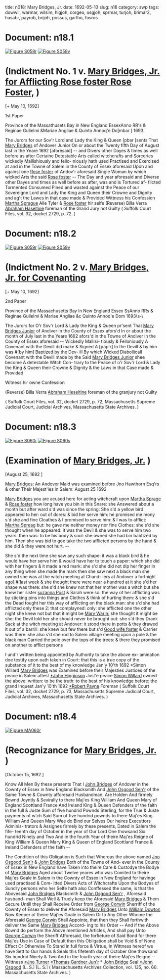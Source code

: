 title: n018: Mary Bridges, Jr.
date: 1692-05-10
slug: n18
category: swp
tags: dowwil, warmar, wilsim, higjoh, corgeo, osgjoh, sprmar, turjoh, brimar2, hasabr, payrob, brijoh, possus, gartho, fosros




# Document: n18.1

<a href="archives/Suffolk/large/S058A.jpg" class="jqueryLightbox">![Figure S058r](archives/Suffolk/small/S058A.jpg)</a>
<a href="archives/Suffolk/large/S058B.jpg" class="jqueryLightbox">![Figure S058v](archives/Suffolk/small/S058B.jpg)</a>

# (Indictment No. 1 v. [Mary Bridges, Jr. for Afflicting Rose foster Rose Foster,](/tag/brimar2.html) )

[+ May 10, 1692]

1st Paper 

Province of the Massathusets  Bay in New England EssexAnno RR's & Reginae Gulielmi &Mariae Angliae & Quinto Annoq'e  Do[mbar ] 1693

The Jurors for our Sov'r Lord and Lady the King & Queen  [pbar ]sents That [Mary Bridges](/tag/brimar2.html) of Andover Junior On or about the Twenty fifth Day of August last in the Yeare 1692 [aforesaid] -- and Divers  other Dayes & times as well before as after Certaine Detestable Arts  called witchcrafts and Sorceries wickedly Mallishiously and fello-  niously hath used Practised and Exercised at and in the Towne of  Salem in the County of Essex aforesaid Upon and against one [Rose foster](/tag/fosros.html) of Andov'r aforesaid Single Woman by which wicked Arts the  said [Rose foster](/tag/fosros.html) -- The Day and year aforesaid and Diverse other  Dayes and times as well before as after, was and is Tortured af-  flicted Tormented Consumed Pined and wasted against the Peace of  our Sovereigne Lord and Lady the King and Queen their Crowne  and Dignity and ag't the Lawes in that case made & Provided
Wittness his Confession   [Martha Sprague](/tag/sprmar.html) Alle Tyler  & [Rose foster](/tag/fosros.html) hir selfe (Reverse)  Billa Verra  [Abraham Haseltine](/tag/hasabr.html)  foreman of the  Grand Jury  not Guilty ( Suffolk Court Files, vol. 32, docket 2729, p. 72. )

# Document: n18.2

<a href="archives/Suffolk/large/S059A.jpg" class="jqueryLightbox">![Figure S059r](archives/Suffolk/small/S059A.jpg)</a>
<a href="archives/Suffolk/large/S059B.jpg" class="jqueryLightbox">![Figure S059v](archives/Suffolk/small/S059B.jpg)</a>

# (Indictment No. 2 v. [Mary Bridges, Jr. for Covenanting](/tag/brimar2.html)

[+ May 10, 1692]

2nd Paper 

Province of the Massachusetts  Bay In New England Essex SsAnno RRs & Reginae Gulielmi & Mariae Angliae &c Quinto Annoq'e  Dom 1693\s-\

The Jurors for O'r Sov'r Lord & Lady the King & Queen pr'sent That  [Mary Bridges Junior](/tag/brimar2.html) of Andiver In the County of Essex afors'd In or  about the month of July last in the Yeare 1692 afors'd in the Towne  of Andiver in the County of Essex aforesaid -- Wickedly Mallisi-  tiously & Felloniously A Covenant with the Devill did make & Signed  A [pap'r] to the Devill & by him was #[by him] Baptized by the Dev-  ill By which Wicked Diabollicall Covenant with the Devill made by  the Said [Mary Bridges Junior](/tag/brimar2.html) shee become A detestable Witch Con-  trary to the Peace of o'r Sov'r Lord & Lady the King & Queen their  Crowne & Dignity & the Laws in that Case made & Provided

Witness hir owne  Confession

(Reverse)  Billa Verra  [Abraham Heseltine](/tag/hasabr.html)  foreman of the  granjury  not Guilty

( Suffolk Court Files, vol. 32, docket 2729, p. 72, Massachusetts Supreme Judicial Court, Judicial Archives, Massachusetts State Archives. )


# Document: n18.3

<a href="archives/Suffolk/large/S060A.jpg" class="jqueryLightbox">![Figure S060r](archives/Suffolk/small/S060A.jpg)</a>
<a href="archives/Suffolk/large/S060B.jpg" class="jqueryLightbox">![Figure S060v](archives/Suffolk/small/S060B.jpg)</a>

# (Examination of [Mary Bridges, Jr.](/tag/brimar2.html) )

[August 25, 1692 ]

[Mary Bridges:](/tag/brimar2.html) An Andover Maid was examined before Jno Hawthorn  Esq'rs & other Their Majest'ies in Salem: August 25 1692 

[Mary Bridges](/tag/brimar2.html) you are acused here for acting witchcraft upon [Martha Sprage](/tag/sprmar.html) & [Rose foster](/tag/fosros.html) how long have you bin in this Snare: she  Answered about a month but after ward s'd was since the spring: She   s'd a yellow bird appeared to her: out of dores: & bid her serve him:  he promised me mony s'd she and fine Cloathes & I promised to  serve him: & I was to afflict: [Martha Spreag](/tag/sprmar.html) but: he gave me neither  money nor fine Clothes: she s'd she thought when he appeared: it  was the Devil & she was to serve him two years: then was: to be his  body & soul: she owned she had bin babtized by him. Then she was  bid to goe take the two afflicted persons by the hand & she did  & they were not hurt. --

She s'd the next time she saw any such shape: it was a black bird  & he would have her serve him & would have her to touch a paper:  which she did with her fingers & it made a red mark: she s'd she did  not dip her finger in any thing when she made the mark then she saw  next a black man she owned she was at the witch meeting at Chand-  lers at Andover a fortnight ago] #[last week & she thought there were near a hundred at  it she s'd her shape was there: she s'd she knew not that her mother  was a witch but she knew her sister [suzanna Post](/tag/possus.html) & Sarah were so:  the way of her afflicting was by sticking pins into things and Clothes  & think of hurting them: & she s'd the Dead tought her this way of  afflicting on the black man: she s'd she had afflicted only these 2:  that complayned: only: she afflicted one the other night she knew  not but that it might be [Mary Warin:](/tag/warmar.html) she thought it might be she:  the Devil told her she should never be brought out: she s'd they  Drank Sack at the witch meeting at Andover: it stood there in potts  & they drawed it out of a barrill: she knew but few there but s'd  [Good wife foster](/tag/fosros.html) & Carrier was there: she also s'd she rod to Salem  village meeting upon a pole & the black man Carried the pole over  the tops of the trees: & there they promised on another to afflict  persons

I und'r written being appointed by Authority to take the above ex-  amination doe testify upon oath taken in Court: that this is a true  copy of the substance of it to the best of my knowledge Jan'y 10'th  1692
*Simon Willard  [Mary Bridges](/tag/brimar2.html) was Examined before their Majesties Justices of the  peace in Salem attest [*John Higginson](/tag/higjoh.html) Just'e peace  [Simon Willard](/tag/wilsim.html) owned the above: written: to be the truth: to the best  of his knowledge before: the grand Inquest Jan'y 10'th 1692 [*Robert Payne](/tag/payrob.html)  Foreman ( Suffolk Court Files, vol. 32, docket 2729, p. 73, Massachusetts Supreme Judicial Court, Judicial Archives, Massachusetts State Archives. )

# Document: n18.4

<a href="archives/MA135/large/MA060r.jpg" class="jqueryLightbox">![Figure MA060r](archives/MA135/small/MA060r.jpg)</a>

# (Recognizance for [Mary Bridges, Jr.](/tag/brimar2.html) )

[October 15, 1692 ]

Know All Men By these presents That I [John Bridges](/tag/brijoh.html) of Andover in  the Cownty of Essex in New England Blacksmith And [John Osgood Sen'r](/tag/osgjoh.html) of the Same Towne & Cownty afforesaid Husbandman, Are  Holden And firmely Bownd Joyntly & Sevirally to there Maj'es King  William And Queen Mary of England Scottland France And Ireland  King & Queen Defenders of the faith in the full & Juste Sum of five  hundrid Pownds Sterling, for the True & Juste payments of w'ch  Said Sum of five hundrid pownds to there Maj'es King William And  Queen Mary Wee do Bind our Selves Our heires Executtors Adminis-  trators & Assignes firmely by these presents, Dated in Salem the fife-  teenth day of October in the year of Our Lord One thowsand Six  hundrid Ninety and Two And in the fourth Year of theire Maj'es  Reigne of King William & Queen Mary King & Queen of England  Scottland France & Ireland Defenders of the faith --

The Condition of this Obligation is Such that Whereas the above  named [Jno Osgood Sen'r](/tag/osgjoh.html) & [John Bridges](/tag/brijoh.html) Both of the Towne of And-  ever in the County of Essex in New England have Taken into theire  Care & Custodye the Bodye of [Mary Bridges](/tag/brimar2.html) Aged about Twelve  yeares who was Comited to theire Maj'es Goale in Salem in the  Cownty of Essex in New England for havinge used practised & Com-  itted Divers Acts of Witchcrafte Upon the Bodyes of Sundry persons  who her Selfe hath also Conffessed the same, is that the Abovesaid  [John Bridges](/tag/brijoh.html) Blacksmith & [John Osgood Sen'r](/tag/osgjoh.html) , Aforesaid husband-  man Shall Well & Truely keep the Aforesaid [Mary Bridges](/tag/brimar2.html) & Them  Secure Untill they Shall Receive Order from [George Corwin](/tag/corgeo.html) Sherriff  of the Cownty of Essex to deliver the Aforesaid [Mary Bridges](/tag/brimar2.html) Unto  [William Dowton](/tag/dowwil.html) Now Keeper of theire Maj'es Goale in Salem Or to  Any Other Whome the Aforesaid [George Corwin](/tag/corgeo.html) Shall Appointe,   that then they Shall forthwith deliver the Same [Mary Bridges](/tag/brimar2.html) Accord-  ing to his Order -- And if the Above Bownd do perform the Above  mentioned Articles, And shall pay Unto [George Corwin](/tag/corgeo.html) the Sheriff  Afforesaid, the forfieture of Said Bond for there Maj'es Use in Case  of Default then this Obligation shall be Void & of None Effect Or  Otherwise To Stand in full force & Virtue, In Wittness hereof we  have Sett to Our hands & Seals this fifetenth day of October One  thowsand Six hundrid Ninety & Two And in the fourth year of theire  Maj'es Reigne --
Wittness  [*Jno Turner](/tag/turjoh.html)  [*Thomas Gardner Jun'r](/tag/gartho.html)  * [John Bridge](/tag/brijoh.html)  Seal  [*John Osgood](/tag/osgjoh.html)  [L. S.]  [L. S.] ( Massachusetts Archives Collection, vol. 135, no. 60. Massachusetts State Archives. )